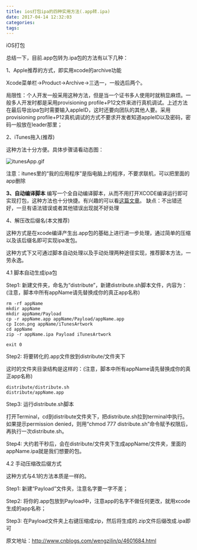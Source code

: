```yaml
---
title: ios打包ipa的四种实用方法(.app转.ipa)
date: 2017-04-14 12:32:03
categories:
tags:
---
```

iOS打包
<!-- more -->
总结一下，目前.app包转为.ipa包的方法有以下几种：

1、Apple推荐的方式，即实用xcode的archive功能

Xcode菜单栏->Product->Archive->三选一，一般选后两个。

局限性：个人开发一般采用这种方法，但是当一个证书多人使用时就稍显麻烦。一般多人开发时都是采用provisioning profile+P12文件来进行真机调试。上述方法在最后导出ipa包时需要输入appleID，这时还要向团队的其他人要。采用provisioning profile+P12真机调试的方式不要求开发者知道appleID以及密码，密码一般放在leader那里；

 

2、iTunes拖入(推荐)

这种方法十分方便。具体步骤请看动态图：

![itunesApp.gif](http://upload-images.jianshu.io/upload_images/977602-d70976b053b39eaf.gif?imageMogr2/auto-orient/strip)

注意：itunes里的“我的应用程序”是指电脑上的程序，不要求联机，可以把里面的app删除


**3、自动编译脚本**
编写一个全自动编译脚本，从而不用打开XCODE编译运行即可实现打包，这种方法也十分快捷。有兴趣的可以看[这篇文章](http://www.51testing.com/html/04/344504-822334.html)。
缺点：不出错还好，一旦有语法错误或者其他错误出现就不好处理

4、解压改后缀名(本文推荐)

这种方式是在xcode编译产生出.app包的基础上进行进一步处理，通过简单的压缩以及该后缀名即可实现ipa发包。

这种方式下又可通过脚本自动处理以及手动处理两种途径实现，推荐脚本方法，一劳永逸。

 

4.1 脚本自动生成ipa包

Step1: 新建文件夹，命名为“distribute”，新建distribute.sh脚本文件，内容为：(注意，脚本中所有appName请先替换成你的真正app名称)

```
rm -rf appName
mkdir appName
mkdir appName/Payload
cp -r appName.app appName/Payload/appName.app
cp Icon.png appName/iTunesArtwork
cd appName
zip -r appName.ipa Payload iTunesArtwork

exit 0
```

Step2: 将要转化的.app文件放到distribute/文件夹下

这时的文件夹目录结构是这样的：(注意，脚本中所有appName请先替换成你的真正app名称)

```
distribute/distribute.sh
distribute/appName.app
```

Step3: 运行distribute.sh脚本

打开Terminal，cd到distribute文件夹下，把distribute.sh拉到terminal中执行。如果提示permission denied，则用“chmod 777 distribute.sh”命令赋予权限后，再执行一次distribute.sh。

 

Step4: 大约若干秒后，会在distribute/文件夹下生成appName/文件夹，里面的appName.ipa就是我们想要的包。

4.2 手动压缩改后缀方式

这种方式与4.1的方法本质是一样的。

Step1: 新建“Payload”文件夹，注意名字要一字不差；

Step2: 将你的.app包放到Payload中，注意app的名字不做任何更改，就用xcode生成的app名称；

Step3: 在Payload文件夹上右键压缩成zip，然后将生成的.zip文件后缀改成.ipa即可

原文地址：http://www.cnblogs.com/wengzilin/p/4601684.html

